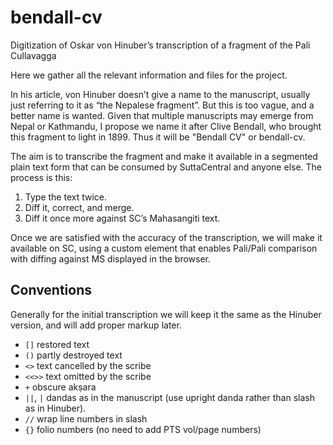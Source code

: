 # bendall-cv
Digitization of Oskar von Hinuber’s transcription of a fragment of the Pali Cullavagga

Here we gather all the relevant information and files for the project.

In his article, von Hinuber doesn’t give a name to the manuscript, usually just referring to it as “the Nepalese fragment”. But this is too vague, and a better name is wanted. Given that multiple manuscripts may emerge from Nepal or Kathmandu, I propose we name it after Clive Bendall, who brought this fragment to light in 1899. Thus it will be "Bendall CV" or bendall-cv.

The aim is to transcribe the fragment and make it available in a segmented plain text form that can be consumed by SuttaCentral and anyone else. The process is this:

1. Type the text twice.
2. Diff it, correct, and merge.
3. Diff it once more against SC’s Mahasangiti text.

Once we are satisfied with the accuracy of the transcription, we will make it available on SC, using a custom element that enables Pali/Pali comparison with diffing against MS displayed in the browser.

## Conventions

Generally for the initial transcription we will keep it the same as the Hinuber version, and will add proper markup later.

- `[]` restored text
- `()` partly destroyed text
- `<>` text cancelled by the scribe
- `<<>>` text omitted by the scribe
- `+` obscure akṣara
- `||`, `|` dandas as in the manuscript (use upright danda rather than slash as in Hinuber).
- `//` wrap line numbers in slash
- `{}` folio numbers (no need to add PTS vol/page numbers)
